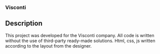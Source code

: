 ### Visconti

## Description

This project was developed for the Visconti company. All code is written without the use of third-party ready-made solutions. Html, css, js written according to the layout from the designer.